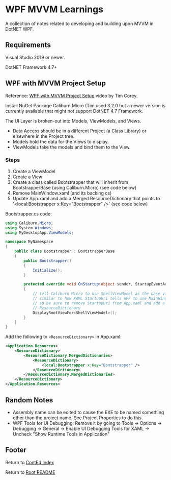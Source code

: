 # WPF MVVM Learnings

A collection of notes related to developing and building upon MVVM in DotNET WPF.

## Requirements

Visual Studio 2019 or newer.

DotNET Framework 4.7+

## WPF with MVVM Project Setup

Reference: [WPF with MVVM Project Setup](https://www.youtube.com/watch?v=p-fmOJMLl0A&list=WL&index=2&ab_channel=IAmTimCorey) video by Tim Corey.

Install NuGet Package Caliburn.Micro (Tim used 3.2.0 but a newer version is currently available that might not support DotNET 4.7 Framework.

The UI Layer is broken-out into Models, ViewModels, and Views.

- Data Access should be in a different Project (a Class Library) or elsewhere in the Project tree.
- Models hold the data for the Views to display.
- ViewModels take the models and bind them to the View.

### Steps

1. Create a ViewModel
2. Create a View
3. Create a class called Bootstrapper that will inherit from BootstrapperBase (using Caliburn.Micro) (see code below)
4. Remove MainWindow.xaml (and its backing cs)
5. Update App.xaml and add a Merged ResourceDictionary that points to '<local:Bootstrapper x:Key="Bootstrapper" />' (see code below)

Bootstrapper.cs code:

```csharp
using Caliburn.Micro;
using System.Windows;
using MyDesktopApp.ViewModels;

namespace MyNamespace
{
    public class Bootstrapper : BootstrapperBase
    {
        public Bootstrapper()
        {
            Initialize();
        }

        protected override void OnStartup(object sender, StartupEventArgs e)
        {
            // tell Caliburn Micro to use ShellViewModel as the base view
            // similar to how XAML StartupUri tells WPF to use MainWindow.xaml
            // so be sure to remove StartupUri from App.xaml and add a new
            // ResourceDictionary
            DisplayRootViewFor<ShellViewModel>();
        }
    }
}
```

Add the following to `<ResourceDictionary>` in App.xaml:

```xml
<Application.Resources>
    <ResourceDictionary>
        <ResourceDictionary.MergedDictionaries>
            <ResourceDictionary>
                <local:Bootstrapper x:Key="Bootstrapper" />
            </ResourceDictionary>
        </ResourceDictionary.MergedDictionaries>
    </ResourceDictionary>
</Application.Resources>
```

## Random Notes

- Assembly name can be edited to cause the EXE to be named something other than the project name. See Project Properties to do this.
- WPF Tools for UI Debugging: Remove it by going to Tools -> Options -> Debugging -> General -> Enable UI Debugging Tools for XAML -> Uncheck "Show Runtime Tools in Application"

## Footer

Return to [ContEd Index](./conted-index.html)

Return to [Root README](../README.html)
